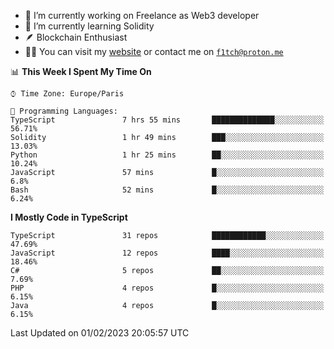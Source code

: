 - 🔭 I’m currently working on Freelance as Web3 developer
- 🌱 I’m currently learning Solidity
- 🪶 Blockchain Enthusiast
- 👨‍💻 You can visit my [website](https://f1tch.xyz) or contact me on [`f1tch@proton.me`](mailto:f1tch@proton.me)

<!--START_SECTION:waka-->
📊 **This Week I Spent My Time On** 

```text
⌚︎ Time Zone: Europe/Paris

💬 Programming Languages: 
TypeScript               7 hrs 55 mins       ██████████████░░░░░░░░░░░   56.71% 
Solidity                 1 hr 49 mins        ███░░░░░░░░░░░░░░░░░░░░░░   13.03% 
Python                   1 hr 25 mins        ██░░░░░░░░░░░░░░░░░░░░░░░   10.24% 
JavaScript               57 mins             █░░░░░░░░░░░░░░░░░░░░░░░░   6.8% 
Bash                     52 mins             █░░░░░░░░░░░░░░░░░░░░░░░░   6.24%

```

**I Mostly Code in TypeScript** 

```text
TypeScript               31 repos            ████████████░░░░░░░░░░░░░   47.69% 
JavaScript               12 repos            ████░░░░░░░░░░░░░░░░░░░░░   18.46% 
C#                       5 repos             ██░░░░░░░░░░░░░░░░░░░░░░░   7.69% 
PHP                      4 repos             █░░░░░░░░░░░░░░░░░░░░░░░░   6.15% 
Java                     4 repos             █░░░░░░░░░░░░░░░░░░░░░░░░   6.15%

```



 Last Updated on 01/02/2023 20:05:57 UTC
<!--END_SECTION:waka-->
